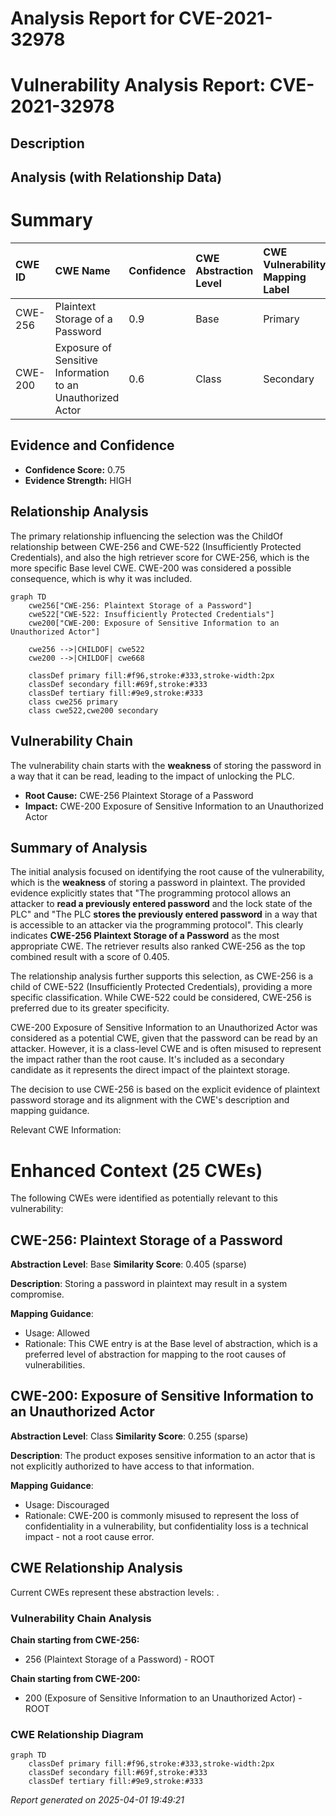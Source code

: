 # Analysis Report for CVE-2021-32978

# Vulnerability Analysis Report: CVE-2021-32978

## Description



## Analysis (with Relationship Data)

# Summary
| CWE ID  | CWE Name                                          | Confidence | CWE Abstraction Level | CWE Vulnerability Mapping Label | CWE-Vulnerability Mapping Notes |
| :-------- | :------------------------------------------------ | :--------- | :-------------------- | :------------------------------ | :------------------------------ |
| CWE-256   | Plaintext Storage of a Password                   | 0.9        | Base                  | Primary                         | Allowed                       |
| CWE-200   | Exposure of Sensitive Information to an Unauthorized Actor | 0.6        | Class                 | Secondary                       | Discouraged                   |

## Evidence and Confidence

*   **Confidence Score:** 0.75
*   **Evidence Strength:** HIGH

## Relationship Analysis
The primary relationship influencing the selection was the ChildOf relationship between CWE-256 and CWE-522 (Insufficiently Protected Credentials), and also the high retriever score for CWE-256, which is the more specific Base level CWE. CWE-200 was considered a possible consequence, which is why it was included.

```mermaid
graph TD
    cwe256["CWE-256: Plaintext Storage of a Password"]
    cwe522["CWE-522: Insufficiently Protected Credentials"]
    cwe200["CWE-200: Exposure of Sensitive Information to an Unauthorized Actor"]
    
    cwe256 -->|CHILDOF| cwe522
    cwe200 -->|CHILDOF| cwe668
    
    classDef primary fill:#f96,stroke:#333,stroke-width:2px
    classDef secondary fill:#69f,stroke:#333
    classDef tertiary fill:#9e9,stroke:#333
    class cwe256 primary
    class cwe522,cwe200 secondary
```

## Vulnerability Chain
The vulnerability chain starts with the **weakness** of storing the password in a way that it can be read, leading to the impact of unlocking the PLC.
  - **Root Cause:** CWE-256 Plaintext Storage of a Password
  - **Impact:** CWE-200 Exposure of Sensitive Information to an Unauthorized Actor

## Summary of Analysis
The initial analysis focused on identifying the root cause of the vulnerability, which is the **weakness** of storing a password in plaintext. The provided evidence explicitly states that "The programming protocol allows an attacker to **read a previously entered password** and the lock state of the PLC" and "The PLC **stores the previously entered password** in a way that is accessible to an attacker via the programming protocol". This clearly indicates **CWE-256 Plaintext Storage of a Password** as the most appropriate CWE. The retriever results also ranked CWE-256 as the top combined result with a score of 0.405.

The relationship analysis further supports this selection, as CWE-256 is a child of CWE-522 (Insufficiently Protected Credentials), providing a more specific classification. While CWE-522 could be considered, CWE-256 is preferred due to its greater specificity.

CWE-200 Exposure of Sensitive Information to an Unauthorized Actor was considered as a potential CWE, given that the password can be read by an attacker. However, it is a class-level CWE and is often misused to represent the impact rather than the root cause. It's included as a secondary candidate as it represents the direct impact of the plaintext storage.

The decision to use CWE-256 is based on the explicit evidence of plaintext password storage and its alignment with the CWE's description and mapping guidance.

Relevant CWE Information:

# Enhanced Context (25 CWEs)
The following CWEs were identified as potentially relevant to this vulnerability:

## CWE-256: Plaintext Storage of a Password
**Abstraction Level**: Base
**Similarity Score**: 0.405 (sparse)

**Description**:
Storing a password in plaintext may result in a system compromise.

**Mapping Guidance**:
- Usage: Allowed
- Rationale: This CWE entry is at the Base level of abstraction, which is a preferred level of abstraction for mapping to the root causes of vulnerabilities.

## CWE-200: Exposure of Sensitive Information to an Unauthorized Actor
**Abstraction Level**: Class
**Similarity Score**: 0.255 (sparse)

**Description**:
The product exposes sensitive information to an actor that is not explicitly authorized to have access to that information.

**Mapping Guidance**:
- Usage: Discouraged
- Rationale: CWE-200 is commonly misused to represent the loss of confidentiality in a vulnerability, but confidentiality loss is a technical impact - not a root cause error.


## CWE Relationship Analysis

Current CWEs represent these abstraction levels: .


### Vulnerability Chain Analysis

**Chain starting from CWE-256:**
- 256 (Plaintext Storage of a Password) - ROOT


**Chain starting from CWE-200:**
- 200 (Exposure of Sensitive Information to an Unauthorized Actor) - ROOT



### CWE Relationship Diagram

```mermaid
graph TD
    classDef primary fill:#f96,stroke:#333,stroke-width:2px
    classDef secondary fill:#69f,stroke:#333
    classDef tertiary fill:#9e9,stroke:#333
```



*Report generated on 2025-04-01 19:49:21*

